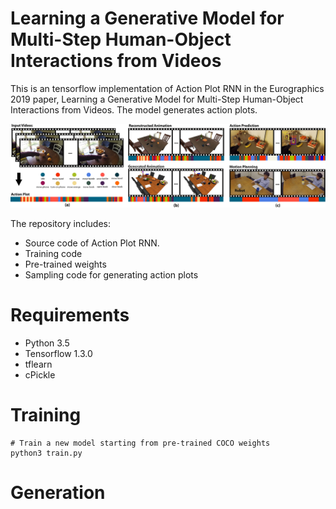 # Learning a Generative Model for Multi-Step Human-Object Interactions from Videos
This is an tensorflow implementation of Action Plot RNN in the Eurographics 2019 paper, Learning a Generative Model for Multi-Step Human-Object Interactions from Videos. The model generates action plots. 

![Teaser](assets/teaser.jpg)

The repository includes:

* Source code of Action Plot RNN.
* Training code
* Pre-trained weights
* Sampling code for generating action plots

# Requirements
* Python 3.5
* Tensorflow 1.3.0
* tflearn
* cPickle

# Training
```
# Train a new model starting from pre-trained COCO weights
python3 train.py
```

# Generation

